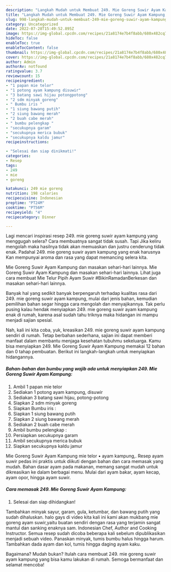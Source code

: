 ```yaml
---
description: "Langkah Mudah untuk Membuat 249. Mie Goreng Suwir Ayam Kampung, Lezat"
title: "Langkah Mudah untuk Membuat 249. Mie Goreng Suwir Ayam Kampung, Lezat"
slug: 998-langkah-mudah-untuk-membuat-249-mie-goreng-suwir-ayam-kampung-lezat
category: Uncategorized
date: 2022-07-28T15:49:52.895Z
image: https://img-global.cpcdn.com/recipes/21a8174e7b4f8abb/680x482cq70/249-mie-goreng-suwir-ayam-kampung-foto-resep-utama.jpg
hideToc: false
enableToc: true
enableTocContent: false
thumbnail: https://img-global.cpcdn.com/recipes/21a8174e7b4f8abb/680x482cq70/249-mie-goreng-suwir-ayam-kampung-foto-resep-utama.jpg
cover: https://img-global.cpcdn.com/recipes/21a8174e7b4f8abb/680x482cq70/249-mie-goreng-suwir-ayam-kampung-foto-resep-utama.jpg
author: Admin
authorAv: notfound
ratingvalue: 3.7
reviewcount: 15
recipeingredient:
- "1 papan mie telor"
- "1 potong ayam kampung disuwir"
- "3 batang sawi hijau potongpotong"
- "2 sdm minyak goreng"
- " Bumbu iris "
- "1 siung bawang putih"
- "2 siung bawang merah"
- "2 buah cabe merah"
- " bumbu pelengkap "
- "secukupnya garam"
- "secukupnya merica bubuk"
- "secukupnya kaldu jamur"
recipeinstructions:

- "Selesai dan siap dinikmati!"
categories:
- Resep
tags:
- 249
- mie
- goreng

katakunci: 249 mie goreng 
nutrition: 198 calories
recipecuisine: Indonesian
preptime: "PT24M"
cooktime: "PT56M"
recipeyield: "4"
recipecategory: Dinner

---
```



Lagi mencari inspirasi resep 249. mie goreng suwir ayam kampung yang menggugah selera? Cara membuatnya sangat tidak susah. Tapi Jika keliru mengolah maka hasilnya tidak akan memuaskan dan justru cenderung tidak enak. Padahal 249. mie goreng suwir ayam kampung yang enak harusnya Kan mempunyai aroma dan rasa yang dapat memancing selera kita.


Mie Goreng Suwir Ayam Kampung dan masakan sehari-hari lainnya. Mie Goreng Suwir Ayam Kampung dan masakan sehari-hari lainnya. Lihat juga cara membuat Mie Telur Pipih Ayam Suwir #BikinRamadanBerkesan dan masakan sehari-hari lainnya.

Banyak hal yang sedikit banyak berpengaruh terhadap kualitas rasa dari 249. mie goreng suwir ayam kampung, mulai dari jenis bahan, kemudian pemilihan bahan segar hingga cara mengolah dan menyajikannya. Tak perlu pusing kalau hendak menyiapkan 249. mie goreng suwir ayam kampung enak di rumah, karena asal sudah tahu triknya maka hidangan ini mampu menjadi sajian spesial.


Nah, kali ini kita coba, yuk, kreasikan 249. mie goreng suwir ayam kampung sendiri di rumah. Tetap berbahan sederhana, sajian ini dapat memberi manfaat dalam membantu menjaga kesehatan tubuhmu sekeluarga. Kamu bisa menyiapkan 249. Mie Goreng Suwir Ayam Kampung memakai 12 bahan dan 0 tahap pembuatan. Berikut ini langkah-langkah untuk menyiapkan hidangannya.

<!--inarticleads1-->

##### Bahan-bahan dan bumbu yang wajib ada untuk menyiapkan 249. Mie Goreng Suwir Ayam Kampung:

1. Ambil 1 papan mie telor
1. Sediakan 1 potong ayam kampung, disuwir
1. Sediakan 3 batang sawi hijau, potong-potong
1. Siapkan 2 sdm minyak goreng
1. Siapkan  Bumbu iris :
1. Siapkan 1 siung bawang putih
1. Siapkan 2 siung bawang merah
1. Sediakan 2 buah cabe merah
1. Ambil  bumbu pelengkap :
1. Persiapkan secukupnya garam
1. Ambil secukupnya merica bubuk
1. Siapkan secukupnya kaldu jamur


Mie Goreng Suwir Ayam Kampung mie telor • ayam kampung,. Resep ayam suwir pedas ini praktis untuk diikuti dengan bahan dan cara memasak yang mudah. Bahan dasar ayam pada makanan, memang sangat mudah untuk dikreasikan ke dalam berbagai menu. Mulai dari ayam bakar, ayam kecap, ayam opor, hingga ayam suwir. 

<!--inarticleads2-->

##### Cara memasak 249. Mie Goreng Suwir Ayam Kampung:


1. Selesai dan siap dihidangkan!

Tambahkan minyak sayur, garam, gula, ketumbar, dan bawang putih yang sudah dihaluskan. halo gays di video kita kali ini kami akan mukbang mie goreng ayam suwir,yaitu buatan sendiri dengan rasa yang terjamin sangat mantul dan sanking enaknya sam. Indonesian Chef, Author and Cooking Instructor. Semua resep sudah dicoba beberapa kali sebelum dipublikasikan menjadi sebuah video. Panaskan minyak, tumis bumbu halus hingga harum. Tambahkan dada ayam dan kol, tumis hingga daging ayam kaku. 

Bagaimana? Mudah bukan? Itulah cara membuat 249. mie goreng suwir ayam kampung yang bisa kamu lakukan di rumah. Semoga bermanfaat dan selamat mencoba!
